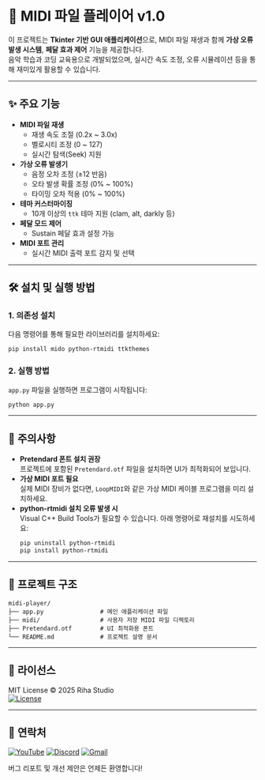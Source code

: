 # 🎹 MIDI 파일 플레이어 v1.0

이 프로젝트는 **Tkinter 기반 GUI 애플리케이션**으로, MIDI 파일 재생과 함께 **가상 오류 발생 시스템**, **페달 효과 제어** 기능을 제공합니다.  
음악 학습과 코딩 교육용으로 개발되었으며, 실시간 속도 조정, 오류 시뮬레이션 등을 통해 재미있게 활용할 수 있습니다.

---

## ✨ 주요 기능
- **MIDI 파일 재생**
  - 재생 속도 조절 (0.2x ~ 3.0x)
  - 벨로시티 조정 (0 ~ 127)
  - 실시간 탐색(Seek) 지원
- **가상 오류 발생기**
  - 음정 오차 조정 (±12 반음)
  - 오타 발생 확률 조정 (0% ~ 100%)
  - 타이밍 오차 적용 (0% ~ 100%)
- **테마 커스터마이징**
  - 10개 이상의 `ttk` 테마 지원 (clam, alt, darkly 등)
- **페달 모드 제어**
  - Sustain 페달 효과 설정 가능
- **MIDI 포트 관리**
  - 실시간 MIDI 출력 포트 감지 및 선택

---

## 🛠️ 설치 및 실행 방법

### 1. 의존성 설치
다음 명령어를 통해 필요한 라이브러리를 설치하세요:
```bash
pip install mido python-rtmidi ttkthemes
```

### 2. 실행 방법
`app.py` 파일을 실행하면 프로그램이 시작됩니다:
```bash
python app.py
```

---

## 🚨 주의사항
- **Pretendard 폰트 설치 권장**  
  프로젝트에 포함된 `Pretendard.otf` 파일을 설치하면 UI가 최적화되어 보입니다.
- **가상 MIDI 포트 필요**  
  실제 MIDI 장비가 없다면, `LoopMIDI`와 같은 가상 MIDI 케이블 프로그램을 미리 설치하세요.
- **python-rtmidi 설치 오류 발생 시**  
  Visual C++ Build Tools가 필요할 수 있습니다. 아래 명령어로 재설치를 시도하세요:
  ```bash
  pip uninstall python-rtmidi
  pip install python-rtmidi
  ```

---

## 📂 프로젝트 구조
```
midi-player/
├── app.py                # 메인 애플리케이션 파일
├── midi/                 # 사용자 저장 MIDI 파일 디렉토리
├── Pretendard.otf        # UI 최적화용 폰트
└── README.md             # 프로젝트 설명 문서
```

---

## 📜 라이선스
MIT License © 2025 Riha Studio  
[![License](https://img.shields.io/badge/License-MIT-6183ff.svg)](LICENSE)

---

## 📮 연락처
[![YouTube](https://img.shields.io/badge/YouTube-FF0000?style=flat&logo=YouTube&logoColor=white)](https://www.youtube.com/@riha_cats)
[![Discord](https://img.shields.io/badge/Discord-5865F2?style=flat&logo=Discord&logoColor=white)](https://discord.com/users/1007560755123589210)
[![Gmail](https://img.shields.io/badge/Gmail-D14836?style=flat&logo=Gmail&logoColor=white)](mailto:ytlullu2021@gmail.com)

버그 리포트 및 개선 제안은 언제든 환영합니다!
